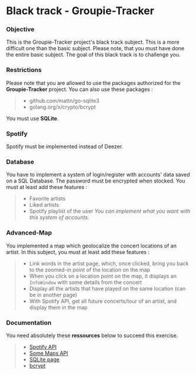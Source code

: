 # Black track - Groupie-Tracker

### Objective

This is the Groupie-Tracker project's black track subject. This is a more difficult one than the basic subject.
Please note, that you must have done the entire basic subject. The goal of this black track is to challenge you.
<br>

### Restrictions

Please note that you are allowed to use the packages authorized for the **Groupie-Tracker** project.
You can also use these packages :
> - github.com/mattn/go-sqlite3
> - golang.org/x/crypto/bcrypt

You must use **SQLite**.

### Spotify

Spotify must be implemented instead of Deezer.

### Database

You have to implement a system of login/register with accounts' data saved on a SQL Database.
The password must be encrypted when stocked.
You must at least add these features :
> - Favorite artists
> - Liked artists
> - Spotify playlist of the user
*You can implement what you want with this system of accounts.*

### Advanced-Map

You implemented a map which geolocalize the concert locations of an artist.
In this subject, you must at least add these features :
> - Link words in the artist page, which, once clicked, bring you back to the zoomed-in point of the location on the map
> - When you click on a location point on the map, it displays an ```InfoWindow``` with some details from the concert
> - Display all the artists that have played on the same location (can be in another page)
> - With Spotify API, get all future concerts/tour of an artist, and display them in the map

### Documentation

You need absolutely these **ressources** below to succeed this exercise.

> - [Spotify API](https://developer.spotify.com/documentation/web-api/)
> - [Some Maps API](https://rapidapi.com/blog/top-map-apis/)
> - [SQLite page](https://www.sqlite.org/index.html)
> - [bcrypt](https://pkg.go.dev/golang.org/x/crypto/bcrypt)
